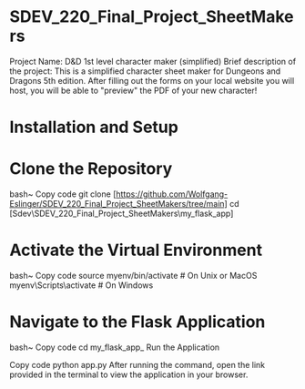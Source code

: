 # SDEV_220_Final_Project_SheetMakers

Project Name: D&D 1st level character maker (simplified)
Brief description of the project: This is a simplified character sheet maker for Dungeons and Dragons 5th edition. After filling out the forms on your local website you will host, you
will be able to "preview" the PDF of your new character!

# Installation and Setup


# Clone the Repository

bash~
Copy code
git clone [https://github.com/Wolfgang-Eslinger/SDEV_220_Final_Project_SheetMakers/tree/main]
cd [Sdev\SDEV_220_Final_Project_SheetMakers\my_flask_app]


# Activate the Virtual Environment

bash~
Copy code
source myenv/bin/activate  # On Unix or MacOS
myenv\Scripts\activate     # On Windows


# Navigate to the Flask Application

bash~
Copy code
cd my_flask_app_
Run the Application

Copy code
python app.py
After running the command, open the link provided in the terminal to view the application in your browser.